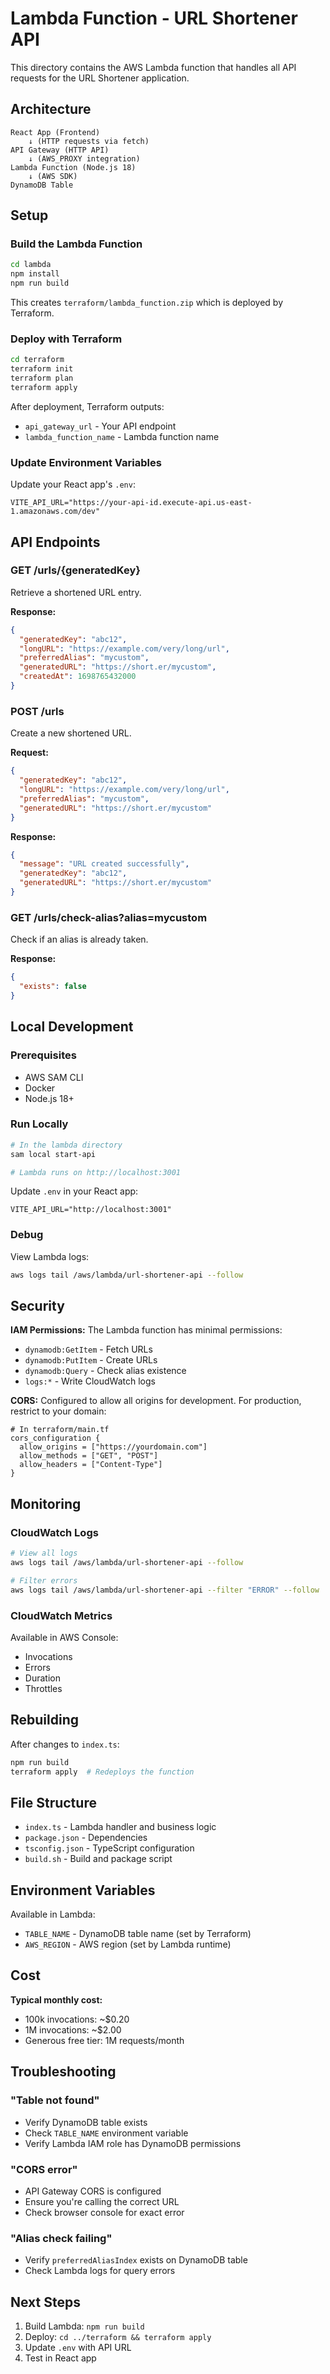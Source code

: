 # Lambda Function - URL Shortener API

This directory contains the AWS Lambda function that handles all API requests for the URL Shortener application.

## Architecture

```
React App (Frontend)
    ↓ (HTTP requests via fetch)
API Gateway (HTTP API)
    ↓ (AWS_PROXY integration)
Lambda Function (Node.js 18)
    ↓ (AWS SDK)
DynamoDB Table
```

## Setup

### Build the Lambda Function

```bash
cd lambda
npm install
npm run build
```

This creates `terraform/lambda_function.zip` which is deployed by Terraform.

### Deploy with Terraform

```bash
cd terraform
terraform init
terraform plan
terraform apply
```

After deployment, Terraform outputs:
- `api_gateway_url` - Your API endpoint
- `lambda_function_name` - Lambda function name

### Update Environment Variables

Update your React app's `.env`:

```env
VITE_API_URL="https://your-api-id.execute-api.us-east-1.amazonaws.com/dev"
```

## API Endpoints

### GET /urls/{generatedKey}
Retrieve a shortened URL entry.

**Response:**
```json
{
  "generatedKey": "abc12",
  "longURL": "https://example.com/very/long/url",
  "preferredAlias": "mycustom",
  "generatedURL": "https://short.er/mycustom",
  "createdAt": 1698765432000
}
```

### POST /urls
Create a new shortened URL.

**Request:**
```json
{
  "generatedKey": "abc12",
  "longURL": "https://example.com/very/long/url",
  "preferredAlias": "mycustom",
  "generatedURL": "https://short.er/mycustom"
}
```

**Response:**
```json
{
  "message": "URL created successfully",
  "generatedKey": "abc12",
  "generatedURL": "https://short.er/mycustom"
}
```

### GET /urls/check-alias?alias=mycustom
Check if an alias is already taken.

**Response:**
```json
{
  "exists": false
}
```

## Local Development

### Prerequisites
- AWS SAM CLI
- Docker
- Node.js 18+

### Run Locally

```bash
# In the lambda directory
sam local start-api

# Lambda runs on http://localhost:3001
```

Update `.env` in your React app:
```env
VITE_API_URL="http://localhost:3001"
```

### Debug

View Lambda logs:
```bash
aws logs tail /aws/lambda/url-shortener-api --follow
```

## Security

**IAM Permissions:**
The Lambda function has minimal permissions:
- `dynamodb:GetItem` - Fetch URLs
- `dynamodb:PutItem` - Create URLs
- `dynamodb:Query` - Check alias existence
- `logs:*` - Write CloudWatch logs

**CORS:**
Configured to allow all origins for development. For production, restrict to your domain:
```hcl
# In terraform/main.tf
cors_configuration {
  allow_origins = ["https://yourdomain.com"]
  allow_methods = ["GET", "POST"]
  allow_headers = ["Content-Type"]
}
```

## Monitoring

### CloudWatch Logs

```bash
# View all logs
aws logs tail /aws/lambda/url-shortener-api --follow

# Filter errors
aws logs tail /aws/lambda/url-shortener-api --filter "ERROR" --follow
```

### CloudWatch Metrics

Available in AWS Console:
- Invocations
- Errors
- Duration
- Throttles

## Rebuilding

After changes to `index.ts`:

```bash
npm run build
terraform apply  # Redeploys the function
```

## File Structure

- `index.ts` - Lambda handler and business logic
- `package.json` - Dependencies
- `tsconfig.json` - TypeScript configuration
- `build.sh` - Build and package script

## Environment Variables

Available in Lambda:
- `TABLE_NAME` - DynamoDB table name (set by Terraform)
- `AWS_REGION` - AWS region (set by Lambda runtime)

## Cost

**Typical monthly cost:**
- 100k invocations: ~$0.20
- 1M invocations: ~$2.00
- Generous free tier: 1M requests/month

## Troubleshooting

### "Table not found"
- Verify DynamoDB table exists
- Check `TABLE_NAME` environment variable
- Verify Lambda IAM role has DynamoDB permissions

### "CORS error"
- API Gateway CORS is configured
- Ensure you're calling the correct URL
- Check browser console for exact error

### "Alias check failing"
- Verify `preferredAliasIndex` exists on DynamoDB table
- Check Lambda logs for query errors

## Next Steps

1. Build Lambda: `npm run build`
2. Deploy: `cd ../terraform && terraform apply`
3. Update `.env` with API URL
4. Test in React app
